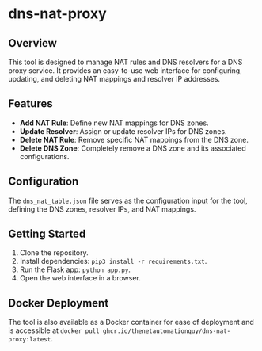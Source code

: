 # dns-nat-proxy

## Overview

This tool is designed to manage NAT rules and DNS resolvers for a DNS proxy service. It provides an easy-to-use web interface for configuring, updating, and deleting NAT mappings and resolver IP addresses.

## Features

- **Add NAT Rule**: Define new NAT mappings for DNS zones.
- **Update Resolver**: Assign or update resolver IPs for DNS zones.
- **Delete NAT Rule**: Remove specific NAT mappings from the DNS zone.
- **Delete DNS Zone**: Completely remove a DNS zone and its associated configurations.

## Configuration

The `dns_nat_table.json` file serves as the  configuration input for the tool, defining the DNS zones, resolver IPs, and NAT mappings.

## Getting Started

1. Clone the repository.
2. Install dependencies: `pip3 install -r requirements.txt`.
3. Run the Flask app: `python app.py`.
4. Open the web interface in a browser.

## Docker Deployment

The tool is also available as a Docker container for ease of deployment and is accessible at `docker pull ghcr.io/thenetautomationquy/dns-nat-proxy:latest`.
